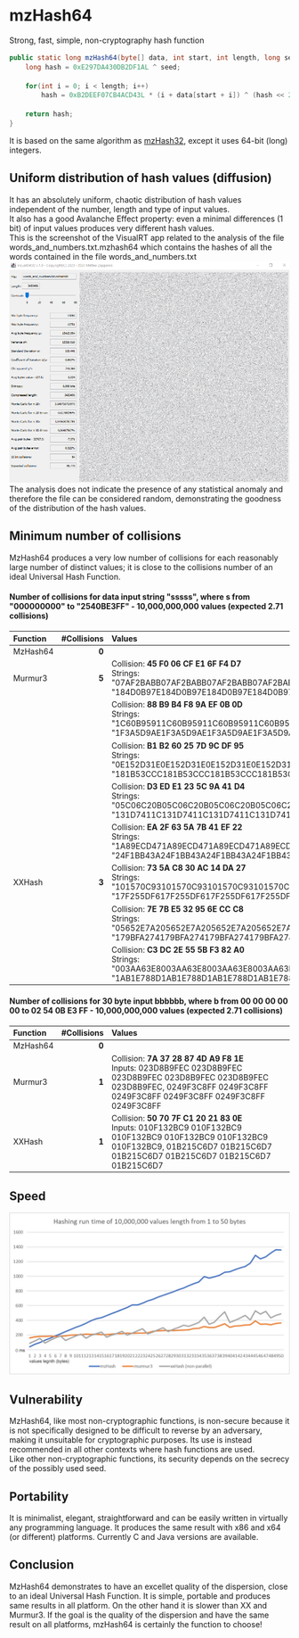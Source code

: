 # mzHash64

Strong, fast, simple, non-cryptography hash function

```java
public static long mzHash64(byte[] data, int start, int length, long seed) {	
	long hash = 0xE297DA430DB2DF1AL ^ seed;
		
	for(int i = 0; i < length; i++)
		hash = 0xB2DEEF07CB4ACD43L * (i + data[start + i]) ^ (hash << 2) ^ (hash >>> 2);
		
	return hash;
}
```
It is based on the same algorithm as [mzHash32](https://github.com/matteo65/mzHash32), except it uses 64-bit (long) integers.

## Uniform distribution of hash values (diffusion)
It has an absolutely uniform, chaotic distribution of hash values independent of the number, length and type of input values.  
It also has a good Avalanche Effect property: even a minimal differences (1 bit) of input values produces very different hash values.  
This is the screenshot of the VisualRT app related to the analysis of the file words_and_numbers.txt.mzhash64 which contains the hashes of all the words contained in the file words_and_numbers.txt  
![Alt Text](https://raw.githubusercontent.com/matteo65/mzHash64/main/Resource/visualrt_screenshot.png)  
The analysis does not indicate the presence of any statistical anomaly and therefore the file can be considered random, demonstrating the goodness of the distribution of the hash values.  

## Minimum number of collisions
MzHash64 produces a very low number of collisions for each reasonably large number of distinct values; it is close to the collisions number of an ideal Universal Hash Function.

#### Number of collisions for data input string "sssss", where s from "000000000" to "2540BE3FF" - 10,000,000,000 values (expected 2.71 collisions)

Function |  #Collisions | Values
:---      |      ---:    | :---
MzHash64  |         **0**|&nbsp;
Murmur3   |         **5**|Collision: **45 F0 06 CF E1 6F F4 D7**<br>Strings: "07AF2BABB07AF2BABB07AF2BABB07AF2BABB07AF2BABB", "184D0B97E184D0B97E184D0B97E184D0B97E184D0B97E"
 &nbsp;   |     &nbsp;   |Collision: **88 B9 B4 F8 9A EF 0B 0D**<br>Strings: "1C60B95911C60B95911C60B95911C60B95911C60B9591", "1F3A5D9AE1F3A5D9AE1F3A5D9AE1F3A5D9AE1F3A5D9AE"
 &nbsp;   |     &nbsp;   |Collision: **B1 B2 60 25 7D 9C DF 95**<br>Strings: "0E152D31E0E152D31E0E152D31E0E152D31E0E152D31E", "181B53CCC181B53CCC181B53CCC181B53CCC181B53CCC"
 &nbsp;   |     &nbsp;   |Collision: **D3 ED E1 23 5C 9A 41 D4**<br>Strings: "05C06C20B05C06C20B05C06C20B05C06C20B05C06C20B", "131D7411C131D7411C131D7411C131D7411C131D7411C"
 &nbsp;   |     &nbsp;   |Collision: **EA 2F 63 5A 7B 41 EF 22**<br>Strings: "1A89ECD471A89ECD471A89ECD471A89ECD471A89ECD47", "24F1BB43A24F1BB43A24F1BB43A24F1BB43A24F1BB43A"
 XXHash   |         **3**|Collision: **73 5A C8 30 AC 14 DA 27**<br>Strings: "101570C93101570C93101570C93101570C93101570C93", "17F255DF617F255DF617F255DF617F255DF617F255DF6"
 &nbsp;   |     &nbsp;   |Collision: **7E 7B E5 32 95 6E CC C8**<br>Strings: "05652E7A205652E7A205652E7A205652E7A205652E7A2", "179BFA274179BFA274179BFA274179BFA274179BFA274"
 &nbsp;   |     &nbsp;   |Collision: **C3 DC 2E 55 5B F3 82 A0**<br>Strings: "003AA63E8003AA63E8003AA63E8003AA63E8003AA63E8", "1AB1E788D1AB1E788D1AB1E788D1AB1E788D1AB1E788D"
 
 #### Number of collisions for 30 byte input bbbbbb, where b from 00 00 00 00 00 to 02 54 0B E3 FF - 10,000,000,000 values (expected 2.71 collisions)
Function|  #Collisions| Values
:---    |      ---:   | :---
MzHash64|        **0**|&nbsp;
Murmur3 |        **1**|Collision: **7A 37 28 87 4D A9 F8 1E**<br>Inputs: 023D8B9FEC 023D8B9FEC 023D8B9FEC 023D8B9FEC 023D8B9FEC 023D8B9FEC, 0249F3C8FF 0249F3C8FF 0249F3C8FF 0249F3C8FF 0249F3C8FF 0249F3C8FF
XXHash  |        **1**|Collision: **50 70 7F C1 20 21 83 0E**<br>Inputs: 010F132BC9 010F132BC9 010F132BC9 010F132BC9 010F132BC9 010F132BC9, 01B215C6D7 01B215C6D7 01B215C6D7 01B215C6D7 01B215C6D7 01B215C6D7

## Speed
![Alt Text](https://raw.githubusercontent.com/matteo65/mzHash64/main/Resource/mzhash64speed.jpg)

## Vulnerability
MzHash64, like most non-cryptographic functions, is non-secure because it is not specifically designed to be difficult to reverse by an adversary, making it unsuitable for cryptographic purposes. Its use is instead recommended in all other contexts where hash functions are used.  
Like other non-cryptographic functions, its security depends on the secrecy of the possibly used seed.  

## Portability
It is minimalist, elegant, straightforward and can be easily written in virtually any programming language. It produces the same result with x86 and x64 (or different) platforms. Currently C and Java versions are available.

## Conclusion
MzHash64 demonstrates to have an excellet quality of the dispersion, close to an ideal Universal Hash Function. It is simple, portable and produces same results in all platform. On the other hand it is slower than XX and Murmur3. If the goal is the quality of the dispersion and have the same result on all platforms, mzHash64 is certainly the function to choose!

